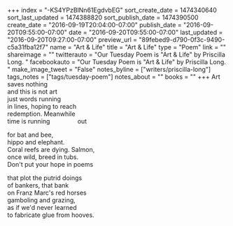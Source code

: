 +++
index = "-KS4YPzBlNn61EgdvbEG"
sort_create_date = 1474340640
sort_last_updated = 1474388820
sort_publish_date = 1474390500
create_date = "2016-09-19T20:04:00-07:00"
publish_date = "2016-09-20T09:55:00-07:00"
date = "2016-09-20T09:55:00-07:00"
last_updated = "2016-09-20T09:27:00-07:00"
preview_url = "89febed9-d790-0f3c-9490-c5a31fba12f7"
name = "Art & Life"
title = "Art & Life"
type = "Poem"
link = ""
shareimage = ""
twitterauto = "Our Tuesday Poem is \"Art & Life\" by Priscilla Long. "
facebookauto = "Our Tuesday Poem is \"Art & Life\" by Priscilla Long. "
make_image_tweet = "False"
notes_byline = ["writers/priscilla-long"]
tags_notes = ["tags/tuesday-poem"]
notes_about = ""
books = ""
+++
Art saves nothing<br>
and this is not art<br>
just words running<br>
in lines, hoping to reach<br>
redemption. Meanwhile<br>
time is running&nbsp;&nbsp;&nbsp;&nbsp;&nbsp;&nbsp;&nbsp;&nbsp;&nbsp;&nbsp;&nbsp;&nbsp;&nbsp;&nbsp;&nbsp;&nbsp;out

for bat and bee,<br>
hippo and elephant.<br>
Coral reefs are dying. Salmon,<br>
once wild, breed in tubs.<br>
Don't put your hope in poems

that plot the putrid doings<br>
of bankers, that bank<br>
on Franz Marc's red horses<br>
gamboling and grazing,<br>
as if we'd never learned<br>
to fabricate glue from hooves.